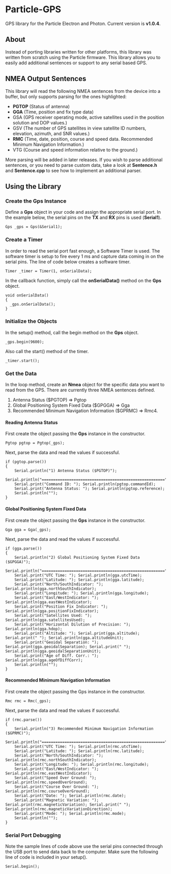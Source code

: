 # Particle-GPS

GPS library for the Particle Electron and Photon. Current version is **v1.0.4**. 

## About
Instead of porting libraries written for other platforms, this library was written from scratch using the Particle firmware. This library allows you to easily add additional sentences or support to any serial based GPS.

## NMEA Output Sentences
This library will read the following NMEA sentences from the device into a buffer, but only supports parsing for the ones highlighted:

- **PGTOP** (Status of antenna)
- **GGA** (Time, position and fix type data)
- GSA (GPS receiver operating mode, active satellites used in the
position solution and DOP values.)
- GSV (The number of GPS satellites in view satellite ID numbers,
elevation, azimuth, and SNR values.)
- **RMC** (Time, date, position, course and speed data. Recommended
Minimum Navigation Information.)
- VTG (Course and speed information relative to the ground.)

More parsing will be added in later releases. If you wish to parse additional sentences, or you need to parse custom data, take a look at **Sentence.h** and **Sentence.cpp** to see how to implement an additional parser.

## Using the Library
### Create the Gps Instance
Define a **Gps** object in your code and assign the appropriate serial port. In the example below, the serial pins on the **TX** and **RX** pins is used (**Serial1**).

    Gps _gps = Gps(&Serial1);


### Create a Timer
In order to read the serial port fast enough, a Software Timer is used. The software timer is setup to fire every 1 ms and capture data coming in on the serial pins. The line of code below creates a software timer.

    Timer _timer = Timer(1, onSerialData);

In the callback function, simply call the **onSerialData()** method on the **Gps** object.

    void onSerialData()
    {
      _gps.onSerialData();
    }

### Initialize the Objects
In the setup() method, call the begin method on the **Gps** object.

    _gps.begin(9600);

Also call the start() method of the timer.

    _timer.start();

### Get the Data
In the loop method, create an **Nmea** object for the specific data you want to read from the GPS. There are currently three NMEA sentences defined.

1. Antenna Status ($PGTOP) => Pgtop
2. Global Positioning System Fixed Data ($GPGGA) => Gga
3. Recommended Minimum Navigation Information ($GPRMC) => Rmc4. 

#### Reading Antenna Status
First create the object passing the **Gps** instance in the constructor.

    Pgtop pgtop = Pgtop(_gps);

Next, parse the data and read the values if successful.

    if (pgtop.parse())
    {    
	    Serial.println("1) Antenna Status ($PGTOP)");
	    Serial.println("======================================================");
	    Serial.print("Command ID: "); Serial.println(pgtop.commandId);
	    Serial.print("Antenna Status: "); Serial.println(pgtop.reference);
	    Serial.println("");
    }

#### Global Positioning System Fixed Data
First create the object passing the **Gps** instance in the constructor.

    Gga gga = Gga(_gps);

Next, parse the data and read the values if successful.

    if (gga.parse())
    {
	    Serial.println("2) Global Positioning System Fixed Data ($GPGGA)");
	    Serial.println("======================================================");
	    Serial.print("UTC Time: "); Serial.println(gga.utcTime);
	    Serial.print("Latitude: "); Serial.println(gga.latitude);
	    Serial.print("North/SouthIndicator: "); Serial.println(gga.northSouthIndicator);
	    Serial.print("Longitude: "); Serial.println(gga.longitude);
	    Serial.print("East/WestIndicator: "); Serial.println(gga.eastWestIndicator);
	    Serial.print("Position Fix Indicator: "); Serial.println(gga.positionFixIndicator);
	    Serial.print("Satellites Used: "); Serial.println(gga.satellitesUsed);
	    Serial.print("Horizontal Dilution of Precision: "); Serial.println(gga.hdop);
	    Serial.print("Altitude: "); Serial.print(gga.altitude); Serial.print(" "); Serial.println(gga.altitudeUnit);
	    Serial.print("Geoidal Separation: "); Serial.print(gga.geoidalSeparation); Serial.print(" "); Serial.println(gga.geoidalSeparationUnit);
	    Serial.print("Age of Diff. Corr.: "); Serial.println(gga.ageOfDiffCorr);
	    Serial.println("");
    }

#### Recommended Minimum Navigation Information
First create the object passing the Gps instance in the constructor.

    Rmc rmc = Rmc(_gps);

Next, parse the data and read the values if successful.

    if (rmc.parse())
    {
	    Serial.println("3) Recommended Minimum Navigation Information ($GPRMC)");
	    Serial.println("======================================================");
	    Serial.print("UTC Time: "); Serial.println(rmc.utcTime);
	    Serial.print("Latitude: "); Serial.println(rmc.latitude);
	    Serial.print("North/SouthIndicator: "); Serial.println(rmc.northSouthIndicator);
	    Serial.print("Longitude: "); Serial.println(rmc.longitude);
	    Serial.print("East/WestIndicator: "); Serial.println(rmc.eastWestIndicator);
	    Serial.print("Speed Over Ground: "); Serial.println(rmc.speedOverGround);
	    Serial.print("Course Over Ground: "); Serial.println(rmc.courseOverGround);
	    Serial.print("Date: "); Serial.println(rmc.date);
	    Serial.print("Magnetic Variation: "); Serial.print(rmc.magneticVariation); Serial.print(" "); Serial.println(rmc.magneticVariationDirection);
	    Serial.print("Mode: "); Serial.println(rmc.mode);
	    Serial.println("");
    }

### Serial Port Debugging
Note the sample lines of code above use the serial pins connected through the USB port to send data back to the computer. Make sure the following line of code is included in your setup().

    Serial.begin();
